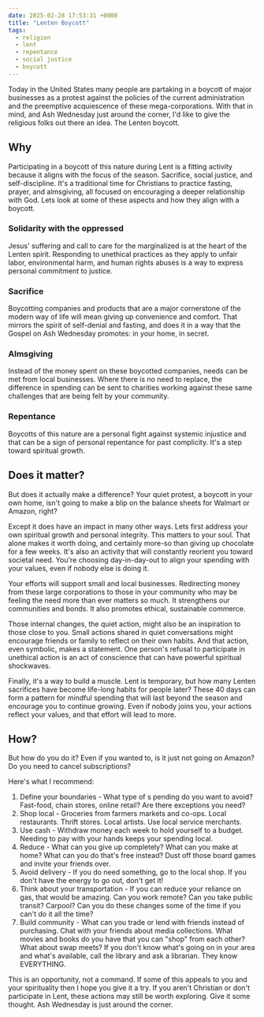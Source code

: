 ```yaml
---
date: 2025-02-28 17:53:31 +0000
title: "Lenten Boycott"
tags:
  - religion
  - lent
  - repentance
  - social justice
  - boycott
---
```


Today in the United States many people are partaking in a boycott of major
businesses as a protest against the policies of the current administration and
the preemptive acquiescence of these mega-corporations. With that in mind, and
Ash Wednesday just around the corner, I'd like to give the religious folks out
there an idea. The Lenten boycott.

## Why

Participating in a boycott of this nature during Lent is a fitting activity
because it aligns with the focus of the season. Sacrifice, social justice, and
self-discipline. It's a traditional time for Christians to practice fasting,
prayer, and almsgiving, all focused on encouraging a deeper relationship with
God. Lets look at some of these aspects and how they align with a boycott.

### Solidarity with the oppressed

Jesus' suffering and call to care for the marginalized is at the heart of the
Lenten spirit. Responding to unethical practices as they apply to unfair labor,
environmental harm, and human rights abuses is a way to express personal
commitment to justice.

### Sacrifice

Boycotting companies and products that are a major cornerstone of the modern way
of life will mean giving up convenience and comfort. That mirrors the spirit of
self-denial and fasting, and does it in a way that the Gospel on Ash Wednesday
promotes: in your home, in secret.


### Almsgiving

Instead of the money spent on these boycotted companies, needs can be met from
local businesses. Where there is no need to replace, the difference in spending
can be sent to charities working against these same challenges that are being
felt by your community.

### Repentance

Boycotts of this nature are a personal fight against systemic injustice and that
can be a sign of personal repentance for past complicity. It's a step toward
spiritual growth.


## Does it matter?

But does it actually make a difference? Your quiet protest, a boycott in your
own home, isn't going to make a blip on the balance sheets for Walmart or
Amazon, right?

Except it does have an impact in many other ways. Lets first address your own
spiritual growth and personal integrity. This matters to your soul. That alone
makes it worth doing, and certainly more-so than giving up chocolate for a few
weeks. It's also an activity that will constantly reorient you toward societal
need. You're choosing day-in-day-out to align your spending with your values,
even if nobody else is doing it.

Your efforts will support small and local businesses. Redirecting money from
these large corporations to those in your community who may be feeling the need
more than ever matters so much. It strengthens our communities and bonds. It
also promotes ethical, sustainable commerce.

Those internal changes, the quiet action, might also be an inspiration to those
close to you. Small actions shared in quiet conversations might encourage
friends or family to reflect on their own habits. And that action, even
symbolic, makes a statement. One person's refusal to participate in unethical
action is an act of conscience that can have powerful spiritual shockwaves.

Finally, it's a way to build a muscle. Lent is temporary, but how many Lenten
sacrifices have become life-long habits for people later? These 40 days can form
a pattern for mindful spending that will last beyond the season and encourage
you to continue growing. Even if nobody joins you, your actions reflect your
values, and that effort will lead to more.

## How?

But how do you do it? Even if you wanted to, is it just not going on Amazon? Do
you need to cancel subscriptions?

Here's what I recommend:

1. Define your boundaries - What type of s pending do you want to avoid?
   Fast-food, chain stores, online retail? Are there exceptions you need?
2. Shop local - Groceries from farmers markets and co-ops. Local restaurants.
   Thrift stores. Local artists. Use local service merchants.
3. Use cash - Withdraw money each week to hold yourself to a budget. Needing to
   pay with your hands keeps your spending local.
4. Reduce - What can you give up completely? What can you make at home? What can
   you do that's free instead? Dust off those board games and invite your
   friends over.
5. Avoid delivery - If you do need something, go to the local shop. If you don't
   have the energy to go out, don't get it!
6. Think about your transportation - If you can reduce your reliance on gas,
   that would be amazing. Can you work remote? Can you take public transit?
   Carpool? Can you do these changes some of the time if you can't do it all the
   time?
7. Build community - What can you trade or lend with friends instead of
   purchasing. Chat with your friends about media collections. What movies and
   books do you have that you can "shop" from each other? What about swap meets?
   If you don't know what's going on in your area and what's available, call the
   library and ask a librarian. They know EVERYTHING.

This is an opportunity, not a command. If some of this appeals to you and your
spirituality then I hope you give it a try. If you aren't Christian or don't
participate in Lent, these actions may still be worth exploring. Give it some
thought. Ash Wednesday is just around the corner.


<!--  vim: set shiftwidth=4 tabstop=4 expandtab: -->
